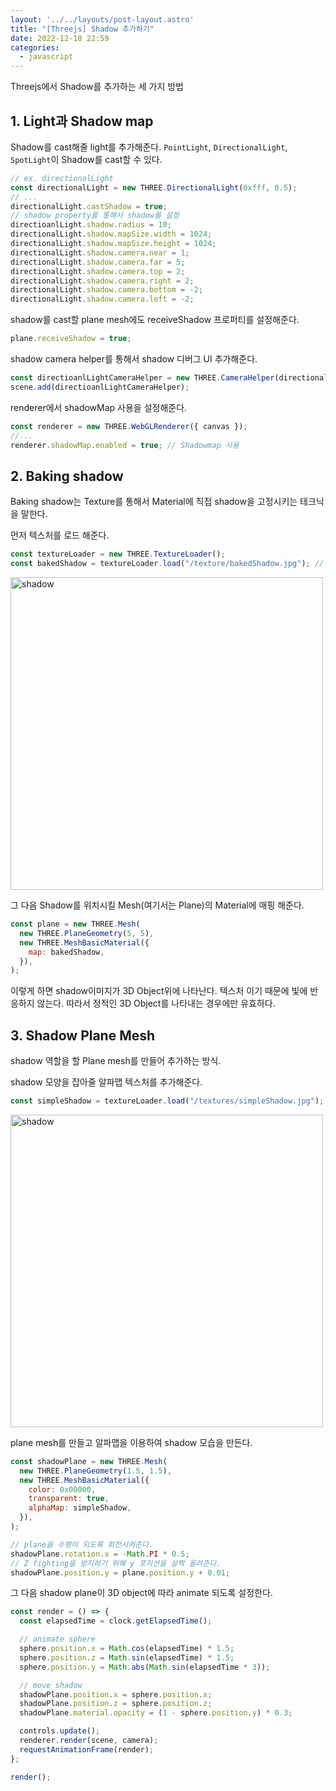 ```yaml
---
layout: '../../layouts/post-layout.astro'
title: "[Threejs] Shadow 추가하기"
date: 2022-12-18 22:59
categories:
  - javascript
---
```


Threejs에서 Shadow를 추가하는 세 가지 방법

## 1. Light과 Shadow map

Shadow를 cast해줄 light를 추가해준다. `PointLight`, `DirectionalLight`, `SpotLight`이 Shadow를 cast할 수 있다.

```js
// ex. directionalLight
const directionalLight = new THREE.DirectionalLight(0xfff, 0.5);
// ...
directionalLight.castShadow = true;
// shadow property를 통해서 shadow를 설정
directioanlLight.shadow.radius = 10;
directionalLight.shadow.mapSize.width = 1024;
directionalLight.shadow.mapSize.height = 1024;
directionalLight.shadow.camera.near = 1;
directionalLight.shadow.camera.far = 5;
directionalLight.shadow.camera.top = 2;
directionalLight.shadow.camera.right = 2;
directionalLight.shadow.camera.bottom = -2;
directionalLight.shadow.camera.left = -2;
```

shadow를 cast할 plane mesh에도 receiveShadow 프로퍼티를 설정해준다.

```js
plane.receiveShadow = true;
```

shadow camera helper를 통해서 shadow 디버그 UI 추가해준다.

```js
const directioanlLightCameraHelper = new THREE.CameraHelper(directionalLight.shadow.camera);
scene.add(directioanlLightCameraHelper);
```

renderer에서 shadowMap 사용을 설정해준다.

```js
const renderer = new THREE.WebGLRenderer({ canvas });
//...
renderer.shadowMap.enabled = true; // Shadowmap 사용
```

## 2. Baking shadow

Baking shadow는 Texture를 통해서 Material에 직접 shadow을 고정시키는 테크닉을 말한다.

먼저 텍스처를 로드 해준다.

```js
const textureLoader = new THREE.TextureLoader();
const bakedShadow = textureLoader.load("/texture/bakedShadow.jpg"); // Shadow를 나타내줄 이미지를 로드
```

<img src="/images/threejs/bakedShadow.jpg" width=500 height=500 alt="shadow" />

그 다음 Shadow를 위치시킬 Mesh(여기서는 Plane)의 Material에 매핑 해준다.

```js
const plane = new THREE.Mesh(
  new THREE.PlaneGeometry(5, 5),
  new THREE.MeshBasicMaterial({
    map: bakedShadow,
  }),
);
```

이렇게 하면 shadow이미지가 3D Object위에 나타난다. 텍스처 이기 때문에 빛에 반응하지 않는다. 따라서 정적인 3D Object를 나타내는 경우에만 유효하다.

## 3. Shadow Plane Mesh

shadow 역할을 할 Plane mesh를 만들어 추가하는 방식.

shadow 모양을 잡아줄 알파맵 텍스처를 추가해준다.

```js
const simpleShadow = textureLoader.load("/textures/simpleShadow.jpg");
```

<img src="/images/threejs/simpleShadow.jpg" width=500 height=500 alt="shadow" />

plane mesh를 만들고 알파맵을 이용하여 shadow 모습을 만든다.

```js
const shadowPlane = new THREE.Mesh(
  new THREE.PlaneGeometry(1.5, 1.5),
  new THREE.MeshBasicMaterial({
    color: 0x00000,
    transparent: true,
    alphaMap: simpleShadow,
  }),
);

// plane을 수평이 되도록 회전시켜준다.
shadowPlane.rotation.x = -Math.PI * 0.5;
// Z fighting을 방지하기 위해 y 포지션을 살짝 올려준다.
shadowPlane.position.y = plane.position.y + 0.01;
```

그 다음 shadow plane이 3D object에 따라 animate 되도록 설정한다.

```js
const render = () => {
  const elapsedTime = clock.getElapsedTime();

  // animate sphere
  sphere.position.x = Math.cos(elapsedTime) * 1.5;
  sphere.position.z = Math.sin(elapsedTime) * 1.5;
  sphere.position.y = Math.abs(Math.sin(elapsedTime * 3));

  // move shadow
  shadowPlane.position.x = sphere.position.x;
  shadowPlane.position.z = sphere.position.z;
  shadowPlane.material.opacity = (1 - sphere.position.y) * 0.3;

  controls.update();
  renderer.render(scene, camera);
  requestAnimationFrame(render);
};

render();
```
